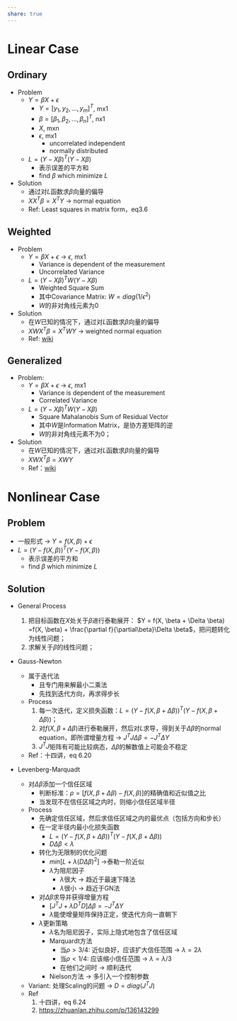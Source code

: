 ```yaml
---
share: true
---
```

# Linear Case
## Ordinary
- Problem
	- $Y = \beta X + \epsilon$
		- $Y = [y_1, y_2, ..., y_m]^T$, mx1
		- $\beta = [\beta_1, \beta_2, ..., \beta_n]^T$, nx1
		- $X$, mxn
		- $\epsilon$, mx1
			- uncorrelated independent
			- normally distributed
	- $L =  (Y - X\beta)^T(Y - X\beta)$
		- 表示误差的平方和
		- find $\beta$ which minimize $L$
- Solution
	- 通过对$L$函数求$\beta$向量的偏导
	- $XX^T\beta = X^TY$ → normal equation
	- Ref: Least squares in matrix form，eq3.6

## Weighted
- Problem
	- $Y = \beta X + \epsilon$ → $\epsilon$, mx1
		- Variance is dependent of the measurement
		- Uncorrelated Variance
	- $L = (Y - X \beta)^TW(Y - X \beta)$
		- Weighted Square Sum
		- 其中Covariance Matrix: $W = diag(1/\epsilon^2)$
		- $W$的非对角线元素为0
- Solution
	- 在$W$已知的情况下，通过对$L$函数求$\beta$向量的偏导
	- $XWX^T \beta = X^TWY$ → weighted normal equation
	- Ref: [wiki](https://en.wikipedia.org/wiki/Weighted_least_squares)

## Generalized
- Problem: 
	- $Y = \beta X + \epsilon$ → $\epsilon$, mx1
		- Variance is dependent of the measurement
		- Correlated Variance
	- $L = (Y - X \beta)^TW(Y - X \beta)$
		- Square Mahalanobis Sum of Residual Vector
		- 其中$W$是Information Matrix，是协方差矩阵的逆
		- $W$的非对角线元素不为0；
- Solution
	- 在$W$已知的情况下，通过对$L$函数求$\beta$向量的偏导
	- $XWX^T \beta = XWY$
	- Ref：[wiki](https://en.wikipedia.org/wiki/Generalized_least_squares#Feasible_generalized_least_squares)

# Nonlinear Case
## Problem

-  一般形式 → $Y = f(X, \beta) + \epsilon$
- $L =  (Y - f(X, \beta))^T(Y - f(X, \beta))$
	- 表示误差的平方和
	- find $\beta$ which minimize $L$

## Solution
- General Process
	1. 把目标函数在$X$处关于$\beta$进行泰勒展开： $Y = f(X, \beta + \Delta \beta) =f(X, \beta) + \frac{\partial f}{\partial\beta}\Delta \beta$，把问题转化为线性问题；
	2. 求解关于$\beta$的线性问题；
- Gauss-Newton
	- 属于迭代法
		- 且专门用来解最小二乘法
		- 先找到迭代方向，再求得步长
	- Process
		1. 每一次迭代，定义损失函数：$L = (Y - f(X, \beta + \Delta \beta))^T(Y - f(X, \beta + \Delta \beta))$；
		2. 对$f(X, \beta + \Delta \beta)$进行泰勒展开，然后对$L$求导，得到关于$\Delta \beta$的normal equation，即所谓增量方程 → $J^TJ \Delta \beta = -J^T\Delta Y$
		3. $J^TJ$矩阵有可能比较病态，$\Delta \beta$的解数值上可能会不稳定
	- Ref：十四讲，eq 6.20

- Levenberg-Marquadt
	- 对$\Delta \beta$添加一个信任区域
		- 判断标准：$\rho = [f(X, \beta + \Delta \beta) - f(X, \beta)]$的精确值和近似值之比
		- 当发现不在信任区域之内时，则缩小信任区域半径
	- Process
		- 先确定信任区域，然后求信任区域之内的最优点（包括方向和步长）
		- 在一定半径内最小化损失函数
			- $L = (Y - f(X, \beta + \Delta \beta))^T(Y - f(X, \beta + \Delta \beta))$
			- $D \Delta \beta < \lambda$
		- 转化为无限制的优化问题
			- $min [L + \lambda(D\Delta \beta)^2]$ →泰勒一阶近似
			- $\lambda$为阻尼因子
				- $\lambda$很大 → 趋近于最速下降法
				- $\lambda$很小 → 趋近于GN法
		- 对$\Delta \beta$求导并获得增量方程
			- $[J^TJ + \lambda D^TD]\Delta \beta = -J^T\Delta Y$
			- $\lambda$能使增量矩阵保持正定，使迭代方向一直朝下
		- $\lambda$更新策略
			- $\lambda$名为阻尼因子，实际上隐式地包含了信任区域
			- Marquardt方法
				- 当$\rho>3/4$: 近似良好，应该扩大信任范围 → $\lambda = 2\lambda$
				- 当$\rho<1/4$: 应该缩小信任范围 → $\lambda = \lambda/3$
				- 在他们之间时 → 顺利迭代
			- Nielson方法 → 多引入一个控制参数
	- Variant: 处理Scaling的问题 → $D = diag(J^TJ)$
	- Ref
		1. 十四讲，eq 6.24
		2. https://zhuanlan.zhihu.com/p/136143299